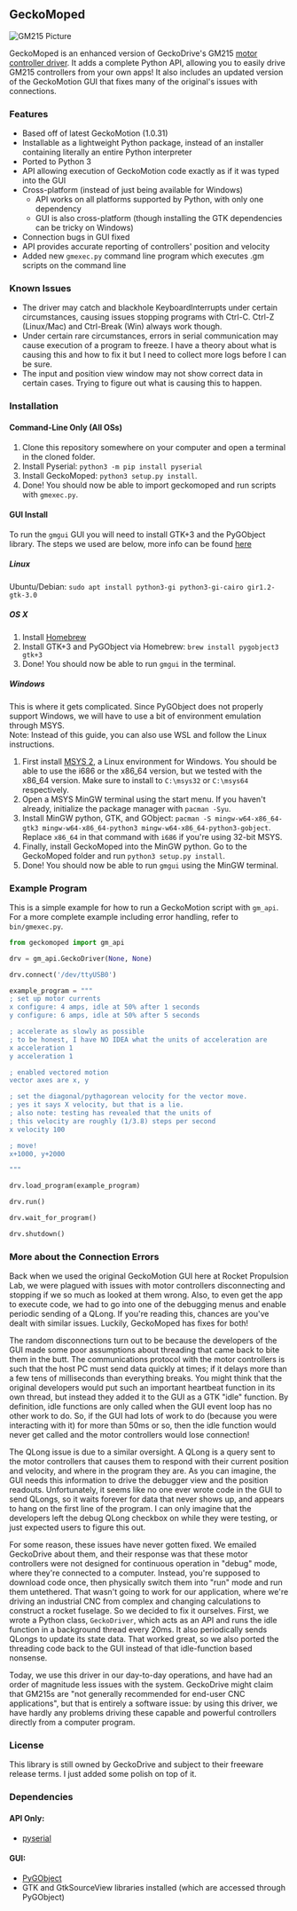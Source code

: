 ## GeckoMoped

![GM215 Picture](https://www.geckodrive.com/media/catalog/product/cache/c687aa7517cf01e65c009f6943c2b1e9/g/m/gm215-1.jpg)

GeckoMoped is an enhanced version of GeckoDrive's GM215 [motor controller driver](https://www.geckodrive.com/support/geckomotion.html).  It adds a complete Python API, allowing you to easily drive GM215 controllers from your own apps!  It also includes an updated version of the GeckoMotion GUI that fixes many of the original's issues with connections.


### Features

- Based off of latest GeckoMotion (1.0.31)
- Installable as a lightweight Python package, instead of an installer containing literally an entire Python interpreter
- Ported to Python 3
- API allowing execution of GeckoMotion code exactly as if it was typed into the GUI
- Cross-platform (instead of just being available for Windows)
    - API works on all platforms supported by Python, with only one dependency
    - GUI is also cross-platform (though installing the GTK dependencies can be tricky on Windows)
- Connection bugs in GUI fixed
- API provides accurate reporting of controllers' position and velocity
- Added new `gmexec.py` command line program which executes .gm scripts on the command line

### Known Issues

- The driver may catch and blackhole KeyboardInterrupts under certain circumstances, causing issues stopping programs with Ctrl-C.  Ctrl-Z (Linux/Mac) and Ctrl-Break (Win) always work though.
- Under certain rare circumstances, errors in serial communication may cause execution of a program to freeze.  I have a theory about what is causing this and how to fix it but I need to collect more logs before I can be sure.
- The input and position view window may not show correct data in certain cases.  Trying to figure out what is causing this to happen.

### Installation

#### Command-Line Only (All OSs)

1. Clone this repository somewhere on your computer and open a terminal in the cloned folder.
2. Install Pyserial: `python3 -m pip install pyserial`
3. Install GeckoMoped: `python3 setup.py install`.
4. Done!  You should now be able to import geckomoped and run scripts with `gmexec.py`.

#### GUI Install

To run the `gmgui` GUI you will need to install GTK+3 and the PyGObject library.
The steps we used are below, more info can be found [here](https://pygobject.readthedocs.io/en/latest/getting_started.html)

##### Linux

Ubuntu/Debian: `sudo apt install python3-gi python3-gi-cairo gir1.2-gtk-3.0`

##### OS X

1. Install [Homebrew](https://brew.sh/)
2. Install GTK+3 and PyGObject via Homebrew: `brew install pygobject3 gtk+3`
3. Done!  You should now be able to run `gmgui` in the terminal.

##### Windows
This is where it gets complicated.  Since PyGObject does not properly support Windows, we will have to use
a bit of environment emulation through MSYS.  
Note: Instead of this guide, you can also use WSL and follow the Linux instructions.

1. First install [MSYS 2](http://www.msys2.org/), a Linux environment for Windows.  You should be able to use the i686 or the x86_64 version, but we tested with the x86_64 version.  Make sure to install to `C:\msys32` or `C:\msys64` respectively.
2. Open a MSYS MinGW terminal using the start menu.  If you haven't already, initialize the package manager with `pacman -Syu`.
3. Install MinGW python, GTK, and GObject: `pacman -S mingw-w64-x86_64-gtk3 mingw-w64-x86_64-python3 mingw-w64-x86_64-python3-gobject`.  Replace `x86_64` in that command with `i686` if you're using 32-bit MSYS.
4. Finally, install GeckoMoped into the MinGW python.  Go to the GeckoMoped folder and run `python3 setup.py install`.  
5. Done!  You should now be able to run `gmgui` using the MinGW terminal.

### Example Program

This is a simple example for how to run a GeckoMotion script with `gm_api`.  For a more complete example including error handling, refer to `bin/gmexec.py`.

```python
from geckomoped import gm_api

drv = gm_api.GeckoDriver(None, None)

drv.connect('/dev/ttyUSB0')

example_program = """
; set up motor currents
x configure: 4 amps, idle at 50% after 1 seconds
y configure: 6 amps, idle at 50% after 5 seconds

; accelerate as slowly as possible
; to be honest, I have NO IDEA what the units of acceleration are
x acceleration 1
y acceleration 1

; enabled vectored motion
vector axes are x, y

; set the diagonal/pythagorean velocity for the vector move.
; yes it says X velocity, but that is a lie.
; also note: testing has revealed that the units of 
; this velocity are roughly (1/3.8) steps per second
x velocity 100

; move!
x+1000, y+2000

"""

drv.load_program(example_program)

drv.run()

drv.wait_for_program()

drv.shutdown()

```

### More about the Connection Errors

Back when we used the original GeckoMotion GUI here at Rocket Propulsion Lab, we were plagued with issues with motor controllers disconnecting and stopping if we so much as looked at them wrong.  Also, to even get the app to execute code, we had to go into one of the debugging menus and enable periodic sending of a QLong.  If you're reading this, chances are you've dealt with similar issues.  Luckily, GeckoMoped has fixes for both!

The random disconnections turn out to be because the developers of the GUI made some poor assumptions about threading that came back to bite them in the butt.  The communications protocol with the motor controllers is such that the host PC must send data quickly at times; if it delays more than a few tens of milliseconds than everything breaks.  You might think that the original developers would put such an important heartbeat function in its own thread, but instead they added it to the GUI as a GTK "idle" function.  By definition, idle functions are only called when the GUI event loop has no other work to do.  So, if the GUI had lots of work to do (because you were interacting with it) for more than 50ms or so, then the idle function would never get called and the motor controllers would lose connection!  

The QLong issue is due to a similar oversight.  A QLong is a query sent to the motor controllers that causes them to respond with their current position and velocity, and where in the program they are.  As you can imagine, the GUI needs this information to drive the debugger view and the position readouts.  Unfortunately, it seems like no one ever wrote code in the GUI to send QLongs, so it waits forever for data that never shows up, and appears to hang on the first line of the program.  I can only imagine that the developers left the debug QLong checkbox on while they were testing, or just expected users to figure this out.

For some reason, these issues have never gotten fixed.  We emailed GeckoDrive about them, and their response was that these motor controllers were not designed for continuous operation in "debug" mode, where they're connected to a computer.  Instead, you're supposed to download code once, then physically switch them into "run" mode and run them untethered.  That wasn't going to work for our application, where we're driving an industrial CNC from complex and changing calculations to construct a rocket fuselage.  So we decided to fix it ourselves.  First, we wrote a Python class, `GeckoDriver`, which acts as an API and runs the idle function in a background thread every 20ms.  It also periodically sends QLongs to update its state data.  That worked great, so we also ported the threading code back to the GUI instead of that idle-function based nonsense.

Today, we use this driver in our day-to-day operations, and have had an order of magnitude less issues with the system. GeckoDrive might claim that GM215s are "not generally recommended for end-user CNC applications", but that is entirely a software issue: by using this driver, we have hardly any problems driving these capable and powerful controllers directly from a computer program.


### License

This library is still owned by GeckoDrive and subject to their freeware release terms.  I just added some polish on top of it.

### Dependencies

#### API Only:
- [pyserial](https://pypi.org/project/pyserial/)

#### GUI:
- [PyGObject](https://pypi.org/project/PyGObject/)
- GTK and GtkSourceView libraries installed (which are accessed through PyGObject)